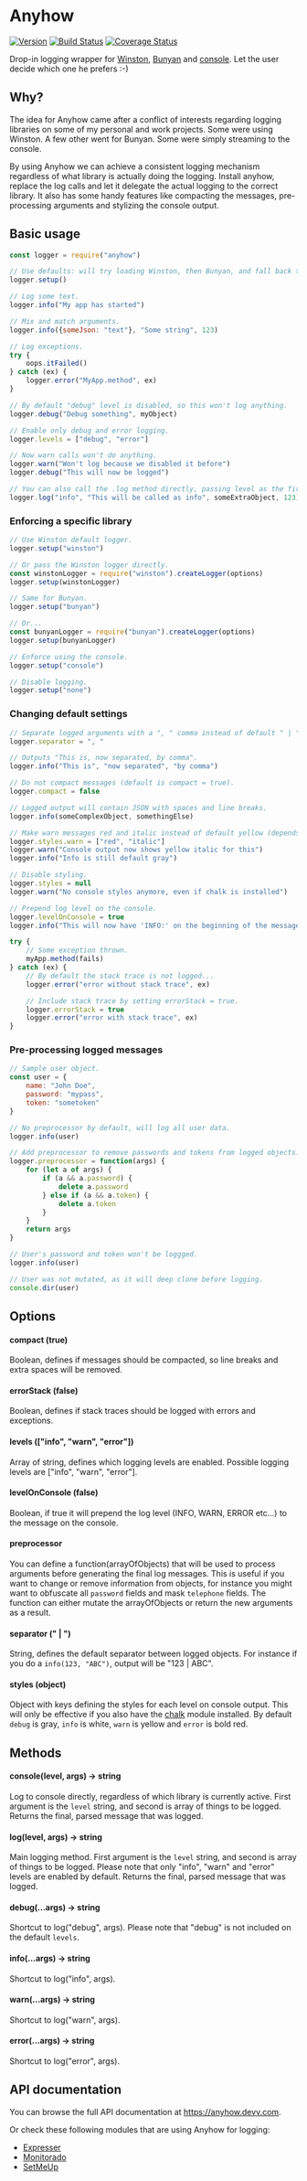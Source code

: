 # Anyhow

[![Version](https://img.shields.io/npm/v/anyhow.svg)](https://npmjs.com/package/anyhow)
[![Build Status](https://img.shields.io/travis/igoramadas/anyhow.svg)](https://travis-ci.org/igoramadas/anyhow)
[![Coverage Status](https://img.shields.io/coveralls/github/igoramadas/anyhow.svg)](https://coveralls.io/github/igoramadas/anyhow?branch=master)

Drop-in logging wrapper for [Winston](https://www.npmjs.com/package/winston),
[Bunyan](https://www.npmjs.com/package/bunyan) and [console](https://nodejs.org/api/console.html).
Let the user decide which one he prefers :-)

## Why?

The idea for Anyhow came after a conflict of interests regarding logging libraries on some of my
personal and work projects. Some were using Winston. A few other went for Bunyan. Some were simply
streaming to the console.

By using Anyhow we can achieve a consistent logging mechanism regardless of what library is
actually doing the logging. Install anyhow, replace the log calls and let it delegate the
actual logging to the correct library. It also has some handy features like compacting the
messages, pre-processing arguments and stylizing the console output.

## Basic usage

```javascript
const logger = require("anyhow")

// Use defaults: will try loading Winston, then Bunyan, and fall back to console.
logger.setup()

// Log some text.
logger.info("My app has started")

// Mix and match arguments.
logger.info({someJson: "text"}, "Some string", 123)

// Log exceptions.
try {
    oops.itFailed()
} catch (ex) {
    logger.error("MyApp.method", ex)
}

// By default "debug" level is disabled, so this won't log anything.
logger.debug("Debug something", myObject)

// Enable only debug and error logging.
logger.levels = ["debug", "error"]

// Now warn calls won't do anything.
logger.warn("Won't log because we disabled it before")
logger.debug("This will now be logged")

// You can also call the .log method directly, passing level as the first argument.
logger.log("info", "This will be called as info", someExtraObject, 123)
```

### Enforcing a specific library

```javascript
// Use Winston default logger.
logger.setup("winston")

// Or pass the Winston logger directly.
const winstonLogger = require("winston").createLogger(options)
logger.setup(winstonLogger)

// Same for Bunyan.
logger.setup("bunyan")

// Or...
const bunyanLogger = require("bunyan").createLogger(options)
logger.setup(bunyanLogger)

// Enforce using the console.
logger.setup("console")

// Disable logging.
logger.setup("none")
```

### Changing default settings

```javascript
// Separate logged arguments with a ", " comma instead of default " | " pipe.
logger.separator = ", "

// Outputs "This is, now separated, by comma".
logger.info("This is", "now separated", "by comma")

// Do not compact messages (default is compact = true).
logger.compact = false

// Logged output will contain JSON with spaces and line breaks.
logger.info(someComplexObject, somethingElse)

// Make warn messages red and italic instead of default yellow (depends on "chalk" module).
logger.styles.warn = ["red", "italic"]
logger.warn("Console output now shows yellow italic for this")
logger.info("Info is still default gray")

// Disable styling.
logger.styles = null
logger.warn("No console styles anymore, even if chalk is installed")

// Prepend log level on the console.
logger.levelOnConsole = true
logger.info("This will now have 'INFO:' on the beginning of the message")

try {
    // Some exception thrown.
    myApp.method(fails)
} catch (ex) {
    // By default the stack trace is not logged...
    logger.error("error without stack trace", ex)

    // Include stack trace by setting errorStack = true.
    logger.errorStack = true
    logger.error("error with stack trace", ex)
}
```

### Pre-processing logged messages

```javascript
// Sample user object.
const user = {
    name: "John Doe",
    password: "mypass",
    token: "sometoken"
}

// No preprocessor by default, will log all user data.
logger.info(user)

// Add preprocessor to remove passwords and tokens from logged objects.
logger.preprocessor = function(args) {
    for (let a of args) {
        if (a && a.password) {
            delete a.password
        } else if (a && a.token) {
            delete a.token
        }
    }
    return args
}

// User's password and token won't be loggged.
logger.info(user)

// User was not mutated, as it will deep clone before logging.
console.dir(user)
```

## Options

#### compact (true)

Boolean, defines if messages should be compacted, so line breaks and extra spaces will be removed.

#### errorStack (false)

Boolean, defines if stack traces should be logged with errors and exceptions.

#### levels (["info", "warn", "error"])

Array of string, defines which logging levels are enabled. Possible logging levels are
["info", "warn", "error"].

#### levelOnConsole (false)

Boolean, if true it will prepend the log level (INFO, WARN, ERROR etc...) to the message on the console.

#### preprocessor

You can define a function(arrayOfObjects) that will be used to process arguments before generating
the final log messages. This is useful if you want to change or remove information from objects, for
instance you might want to obfuscate all `password` fields and mask `telephone` fields. The function
can either mutate the arrayOfObjects or return the new arguments as a result.

#### separator (" | ")

String, defines the default separator between logged objects. For instance if you do a
`info(123, "ABC")`, output will be "123 | ABC".

#### styles (object)

Object with keys defining the styles for each level on console output. This will only be effective
if you also have the [chalk](https://www.npmjs.com/package/chalk) module installed. By default
`debug` is gray, `info` is white, `warn` is yellow and `error` is bold red.

## Methods

#### console(level, args) -> string

Log to console directly, regardless of which library is currently active. First argument is
the `level` string, and second is array of things to be logged.
Returns the final, parsed message that was logged.

#### log(level, args) -> string

Main logging method. First argument is the `level` string, and second is array of things to be logged.
Please note that only "info", "warn" and "error" levels are enabled by default.
Returns the final, parsed message that was logged.

#### debug(...args) -> string

Shortcut to log("debug", args). Please note that "debug" is not included on the default `levels`.

#### info(...args) -> string

Shortcut to log("info", args).

#### warn(...args) -> string

Shortcut to log("warn", args).

#### error(...args) -> string

Shortcut to log("error", args).

## API documentation

You can browse the full API documentation at https://anyhow.devv.com.

Or check these following modules that are using Anyhow for logging:

* [Expresser](https://github.com/igoramadas/expresser)
* [Monitorado](https://github.com/igoramadas/monitorado)
* [SetMeUp](https://github.com/igoramadas/setmeup)
